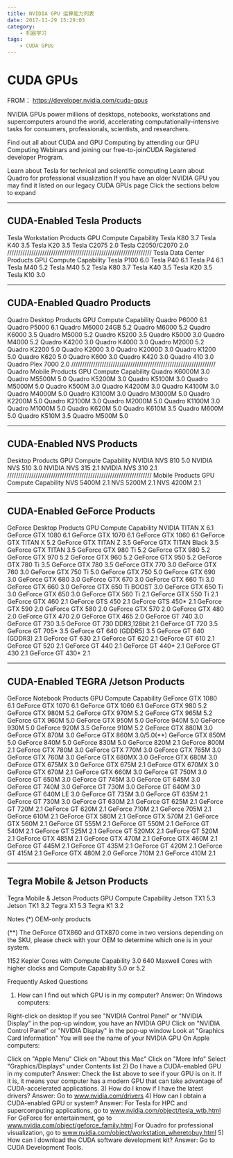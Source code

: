 ```yaml
---
title: NVIDIA GPU 运算能力列表
date: 2017-11-29 15:29:03
category:
    - 机器学习
tags:
    - CUDA GPUs
---
```

# CUDA GPUs

FROM： https://developer.nvidia.com/cuda-gpus

NVIDIA GPUs power millions of desktops, notebooks, workstations and supercomputers around the world, accelerating computationally-intensive tasks for consumers, professionals, scientists, and researchers.
<!--more-->
Find out all about CUDA and GPU Computing by attending our GPU Computing Webinars and joining our free-to-joinCUDA Registered developer Program.

Learn about Tesla for technical and scientific computing
Learn about Quadro for professional visualization
If you have an older NVIDIA GPU you may find it listed on our legacy CUDA GPUs page
Click the sections below to expand

---

## CUDA-Enabled Tesla Products

Tesla Workstation Products
GPU	Compute Capability
Tesla K80	3.7
Tesla K40	3.5
Tesla K20	3.5
Tesla C2075	2.0
Tesla C2050/C2070	2.0
//////////////////////////////////////////////////////////////////
Tesla Data Center Products
GPU	Compute Capability
Tesla P100	6.0
Tesla P40	6.1
Tesla P4	6.1
Tesla M40	5.2
Tesla M40	5.2
Tesla K80	3.7
Tesla K40	3.5
Tesla K20	3.5
Tesla K10	3.0

---

## CUDA-Enabled Quadro Products

Quadro Desktop Products
GPU	Compute Capability
Quadro P6000	6.1
Quadro P5000	6.1
Quadro M6000 24GB	5.2
Quadro M6000	5.2
Quadro K6000	3.5
Quadro M5000	5.2
Quadro K5200	3.5
Quadro K5000	3.0
Quadro M4000	5.2
Quadro K4200	3.0
Quadro K4000	3.0
Quadro M2000	5.2
Quadro K2200	5.0
Quadro K2000	3.0
Quadro K2000D	3.0
Quadro K1200	5.0
Quadro K620	5.0
Quadro K600	3.0
Quadro K420	3.0
Quadro 410	3.0
Quadro Plex 7000	2.0
//////////////////////////////////////////////////////////////////
Quadro Mobile Products
GPU	Compute Capability
Quadro K6000M	3.0
Quadro M5500M	5.0
Quadro K5200M	3.0
Quadro K5100M	3.0
Quadro M5000M	5.0
Quadro K500M	3.0
Quadro K4200M	3.0
Quadro K4100M	3.0
Quadro M4000M	5.0
Quadro K3100M	3.0
Quadro M3000M	5.0
Quadro K2200M	5.0
Quadro K2100M	3.0
Quadro M2000M	5.0
Quadro K1100M	3.0
Quadro M1000M	5.0
Quadro K620M	5.0
Quadro K610M	3.5
Quadro M600M	5.0
Quadro K510M	3.5
Quadro M500M	5.0

---

## CUDA-Enabled NVS Products

Desktop Products
GPU	Compute Capability
NVIDIA NVS 810	5.0
NVIDIA NVS 510	3.0
NVIDIA NVS 315	2.1
NVIDIA NVS 310	2.1
//////////////////////////////////////////////////////////////////
Mobile Products
GPU	Compute Capability
NVS 5400M	2.1
NVS 5200M	2.1
NVS 4200M	2.1

---

## CUDA-Enabled GeForce Products

GeForce Desktop Products
GPU	Compute Capability
NVIDIA TITAN X	6.1
GeForce GTX 1080	6.1
GeForce GTX 1070	6.1
GeForce GTX 1060	6.1
GeForce GTX TITAN X	5.2
GeForce GTX TITAN Z	3.5
GeForce GTX TITAN Black	3.5
GeForce GTX TITAN	3.5
GeForce GTX 980 Ti	5.2
GeForce GTX 980	5.2
GeForce GTX 970	5.2
GeForce GTX 960	5.2
GeForce GTX 950	5.2
GeForce GTX 780 Ti	3.5
GeForce GTX 780	3.5
GeForce GTX 770	3.0
GeForce GTX 760	3.0
GeForce GTX 750 Ti	5.0
GeForce GTX 750	5.0
GeForce GTX 690	3.0
GeForce GTX 680	3.0
GeForce GTX 670	3.0
GeForce GTX 660 Ti	3.0
GeForce GTX 660	3.0
GeForce GTX 650 Ti BOOST	3.0
GeForce GTX 650 Ti	3.0
GeForce GTX 650	3.0
GeForce GTX 560 Ti	2.1
GeForce GTX 550 Ti	2.1
GeForce GTX 460	2.1
GeForce GTS 450	2.1
GeForce GTS 450*	2.1
GeForce GTX 590	2.0
GeForce GTX 580	2.0
GeForce GTX 570	2.0
GeForce GTX 480	2.0
GeForce GTX 470	2.0
GeForce GTX 465	2.0
GeForce GT 740	3.0
GeForce GT 730	3.5
GeForce GT 730 DDR3,128bit	2.1
GeForce GT 720	3.5
GeForce GT 705*	3.5
GeForce GT 640 (GDDR5)	3.5
GeForce GT 640 (GDDR3)	2.1
GeForce GT 630	2.1
GeForce GT 620	2.1
GeForce GT 610	2.1
GeForce GT 520	2.1
GeForce GT 440	2.1
GeForce GT 440*	2.1
GeForce GT 430	2.1
GeForce GT 430*	2.1

---

## CUDA-Enabled TEGRA /Jetson Products

GeForce Notebook Products
GPU	Compute Capability
GeForce GTX 1080	6.1
GeForce GTX 1070	6.1
GeForce GTX 1060	6.1
GeForce GTX 980	5.2
GeForce GTX 980M	5.2
GeForce GTX 970M	5.2
GeForce GTX 965M	5.2
GeForce GTX 960M	5.0
GeForce GTX 950M	5.0
GeForce 940M	5.0
GeForce 930M	5.0
GeForce 920M	3.5
GeForce 910M	5.2
GeForce GTX 880M	3.0
GeForce GTX 870M	3.0
GeForce GTX 860M	3.0/5.0(**)
GeForce GTX 850M	5.0
GeForce 840M	5.0
GeForce 830M	5.0
GeForce 820M	2.1
GeForce 800M	2.1
GeForce GTX 780M	3.0
GeForce GTX 770M	3.0
GeForce GTX 765M	3.0
GeForce GTX 760M	3.0
GeForce GTX 680MX	3.0
GeForce GTX 680M	3.0
GeForce GTX 675MX	3.0
GeForce GTX 675M	2.1
GeForce GTX 670MX	3.0
GeForce GTX 670M	2.1
GeForce GTX 660M	3.0
GeForce GT 750M	3.0
GeForce GT 650M	3.0
GeForce GT 745M	3.0
GeForce GT 645M	3.0
GeForce GT 740M	3.0
GeForce GT 730M	3.0
GeForce GT 640M	3.0
GeForce GT 640M LE	3.0
GeForce GT 735M	3.0
GeForce GT 635M	2.1
GeForce GT 730M	3.0
GeForce GT 630M	2.1
GeForce GT 625M	2.1
GeForce GT 720M	2.1
GeForce GT 620M	2.1
GeForce 710M	2.1
GeForce 705M	2.1
GeForce 610M	2.1
GeForce GTX 580M	2.1
GeForce GTX 570M	2.1
GeForce GTX 560M	2.1
GeForce GT 555M	2.1
GeForce GT 550M	2.1
GeForce GT 540M	2.1
GeForce GT 525M	2.1
GeForce GT 520MX	2.1
GeForce GT 520M	2.1
GeForce GTX 485M	2.1
GeForce GTX 470M	2.1
GeForce GTX 460M	2.1
GeForce GT 445M	2.1
GeForce GT 435M	2.1
GeForce GT 420M	2.1
GeForce GT 415M	2.1
GeForce GTX 480M	2.0
GeForce 710M	2.1
GeForce 410M	2.1

---

## Tegra Mobile & Jetson Products

Tegra Mobile & Jetson Products
GPU	Compute Capability
Jetson TX1	5.3
Jetson TK1	3.2
Tegra X1	5.3
Tegra K1	3.2

Notes
(*) OEM-only products

(**) The GeForce GTX860 and GTX870 come in two versions depending on the SKU, please check with your OEM to determine which one is in your system.

1152 Kepler Cores with Compute Capability 3.0
640 Maxwell Cores with higher clocks and Compute Capability 5.0 or 5.2
 
Frequently Asked Questions
1) How can I find out which GPU is in my computer?
Answer:
On Windows computers:

Right-click on desktop
If you see "NVIDIA Control Panel" or "NVIDIA Display" in the pop-up window, you have an NVIDIA GPU
Click on "NVIDIA Control Panel" or "NVIDIA Display" in the pop-up window
Look at "Graphics Card Information"
You will see the name of your NVIDIA GPU
On Apple computers:

Click on "Apple Menu"
Click on "About this Mac"
Click on "More Info"
Select "Graphics/Displays" under Contents list
2) Do I have a CUDA-enabled GPU in my computer?
Answer: Check the list above to see if your GPU is on it. If it is, it means your computer has a modern GPU that can take advantage of CUDA-accelerated applications.
3) How do I know if I have the latest drivers?
Answer: Go to www.nvidia.com/drivers
4) How can I obtain a CUDA-enabled GPU or system?
Answer:
For Tesla for HPC and supercomputing applications, go to www.nvidia.com/object/tesla_wtb.html
For GeForce for entertainment, go to www.nvidia.com/object/geforce_family.html
For Quadro for professional visualization, go to www.nvidia.com/object/workstation_wheretobuy.html
5) How can I download the CUDA software development kit?
Answer: Go to CUDA Development Tools.
